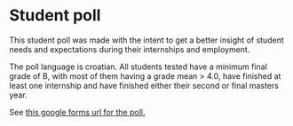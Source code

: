 # Student poll

This student poll was made with the intent to get a better insight of student needs and expectations during their internships and employment.

The poll language is croatian.
All students tested have a minimum final grade of B, with most of them having a grade mean > 4.0, have finished at least one internship and have finished either their second or final masters year.

See [this google forms url for the poll.](https://docs.google.com/forms/d/e/1FAIpQLSelt9sSKwEIqqG4JofjQkJl9EAeL5sxRzlNUnaqLS2VIYKzjg/viewform?usp=sf_link)
